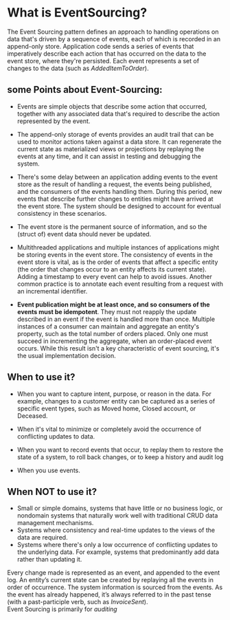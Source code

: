 # What is EventSourcing?

The Event Sourcing pattern defines an approach to handling operations on data that's driven by a sequence of events,
each of which is recorded in an append-only store. Application code sends a series of events that imperatively describe
each action that has occurred on the data to the event store, where they're persisted. Each event represents a set of
changes to the data (such as _AddedItemToOrder_).

## some Points about Event-Sourcing:

* Events are simple objects that describe some action that occurred, together with any associated data that's required
  to describe the action represented by the event.
* The append-only storage of events provides an audit trail that can be used to monitor actions taken against a data
  store. It can regenerate the current state as materialized views or projections by replaying the events at any time,
  and it can assist in testing and debugging the system.

* There's some delay between an application adding events to the event store as the result of handling a request, the
  events being published, and the consumers of the events handling them. During this period, new events that describe
  further changes to entities might have arrived at the event store. The system should be designed to account for
  eventual consistency in these scenarios.

* The event store is the permanent source of information, and so the (struct of) event data should never be updated.

* Multithreaded applications and multiple instances of applications might be storing events in the event store. The
  consistency of events in the event store is vital, as is the order of events that affect a specific entity (the order
  that changes occur to an entity affects its current state). Adding a timestamp to every event can help to avoid
  issues. Another common practice is to annotate each event resulting from a request with an incremental identifier.

* **Event publication might be at least once, and so consumers of the events must be idempotent**. They must not reapply
  the update described in an event if the event is handled more than once. Multiple instances of a consumer can maintain
  and aggregate an entity's property, such as the total number of orders placed. Only one must succeed in incrementing
  the aggregate, when an order-placed event occurs. While this result isn't a key characteristic of event sourcing, it's
  the usual implementation decision.

## When to use it?

* When you want to capture intent, purpose, or reason in the data. For example, changes to a customer entity can be
  captured as a series of specific event types, such as Moved home, Closed account, or Deceased.

* When it's vital to minimize or completely avoid the occurrence of conflicting updates to data.

* When you want to record events that occur, to replay them to restore the state of a system, to roll back changes, or
  to keep a history and audit log

* When you use events.

## When **NOT** to use it?

* Small or simple domains, systems that have little or no business logic, or nondomain systems that naturally work well
  with traditional CRUD data management mechanisms.
* Systems where consistency and real-time updates to the views of the data are required.
* Systems where there's only a low occurrence of conflicting updates to the underlying data. For example, systems that
  predominantly add data rather than updating it.

Every change made is represented as an event, and appended to the event log. An entity’s current state can be created by
replaying all the events in order of occurrence. The system information is sourced from the events. As the event has
already happened, it’s always referred to in the past tense (with a past-participle verb, such as _InvoiceSent_).
<br />
Event Sourcing is primarily for _auditing_
<br />